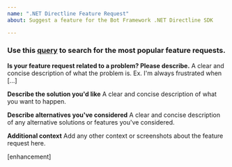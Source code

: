 ```yaml
---
name: ".NET Directline Feature Request"
about: Suggest a feature for the Bot Framework .NET Directline SDK

---
```


### Use this [query](https://github.com/Microsoft/botframework-directline-dotnet/issues?utf8=%E2%9C%93&q=is%3Aissue+is%3Aopen++label%3Aenhancement) to search for the most popular feature requests.

**Is your feature request related to a problem? Please describe.**
A clear and concise description of what the problem is. Ex. I'm always frustrated when [...]

**Describe the solution you'd like**
A clear and concise description of what you want to happen.

**Describe alternatives you've considered**
A clear and concise description of any alternative solutions or features you've considered.

**Additional context**
Add any other context or screenshots about the feature request here.

[enhancement]
